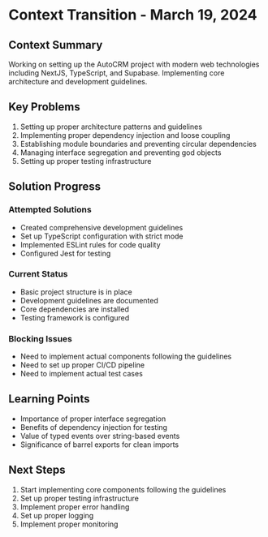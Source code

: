 # Context Transition - March 19, 2024

## Context Summary
Working on setting up the AutoCRM project with modern web technologies including NextJS, TypeScript, and Supabase. Implementing core architecture and development guidelines.

## Key Problems
1. Setting up proper architecture patterns and guidelines
2. Implementing proper dependency injection and loose coupling
3. Establishing module boundaries and preventing circular dependencies
4. Managing interface segregation and preventing god objects
5. Setting up proper testing infrastructure

## Solution Progress
### Attempted Solutions
- Created comprehensive development guidelines
- Set up TypeScript configuration with strict mode
- Implemented ESLint rules for code quality
- Configured Jest for testing

### Current Status
- Basic project structure is in place
- Development guidelines are documented
- Core dependencies are installed
- Testing framework is configured

### Blocking Issues
- Need to implement actual components following the guidelines
- Need to set up proper CI/CD pipeline
- Need to implement actual test cases

## Learning Points
- Importance of proper interface segregation
- Benefits of dependency injection for testing
- Value of typed events over string-based events
- Significance of barrel exports for clean imports

## Next Steps
1. Start implementing core components following the guidelines
2. Set up proper testing infrastructure
3. Implement proper error handling
4. Set up proper logging
5. Implement proper monitoring 